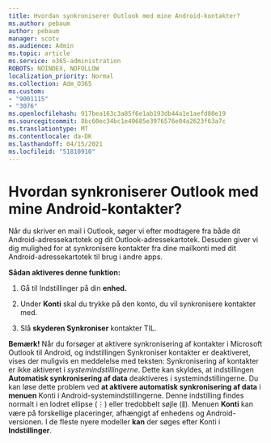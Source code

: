 ```yaml
---
title: Hvordan synkroniserer Outlook med mine Android-kontakter?
ms.author: pebaum
author: pebaum
manager: scotv
ms.audience: Admin
ms.topic: article
ms.service: o365-administration
ROBOTS: NOINDEX, NOFOLLOW
localization_priority: Normal
ms.collection: Adm_O365
ms.custom:
- "9001115"
- "3076"
ms.openlocfilehash: 917bea163c3a85f6e1ab193db44a1e1aefd80e19
ms.sourcegitcommit: 8bc60ec34bc1e40685e3976576e04a2623f63a7c
ms.translationtype: MT
ms.contentlocale: da-DK
ms.lasthandoff: 04/15/2021
ms.locfileid: "51810910"
---
```

# <a name="how-does-outlook-sync-with-my-android-contacts"></a>Hvordan synkroniserer Outlook med mine Android-kontakter?

Når du skriver en mail i Outlook, søger vi efter modtagere fra både dit Android-adressekartotek og dit Outlook-adressekartotek. Desuden giver vi dig mulighed for at synkronisere kontakter fra dine mailkonti med dit Android-adressekartotek til brug i andre apps. 
 
**Sådan aktiveres denne funktion:**
 
1. Gå til Indstillinger på din **enhed.**

2. Under **Konti** skal du trykke på den konto, du vil synkronisere kontakter med.

3. Slå **skyderen Synkroniser** kontakter TIL.
 
**Bemærk!** Når du forsøger at aktivere synkronisering af kontakter i  Microsoft Outlook til Android, og indstillingen Synkroniser kontakter er deaktiveret, vises der muligvis en meddelelse med teksten: Synkronisering af kontakter er ikke aktiveret i *systemindstillingerne*. Dette kan skyldes, at indstillingen **Automatisk synkronisering af data** deaktiveres i systemindstillingerne. Du kan løse dette problem ved **at aktivere automatisk synkronisering af data** i **menuen** Konti i Android-systemindstillingerne.  Denne indstilling findes normalt i en lodret ellipse (⋮) eller tredobbelt søjle (⫼). Menuen  **Konti** kan være på forskellige placeringer, afhængigt af enhedens og Android-versionen. I de fleste nyere modeller **kan** der søges efter Konti i **Indstillinger**.